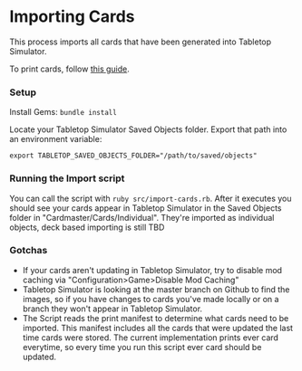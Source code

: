 # Importing Cards

This process imports all cards that have been generated into Tabletop Simulator.

To print cards, follow [this guide](printing.md).

### Setup

Install Gems: `bundle install`

Locate your Tabletop Simulator Saved Objects folder. Export that path into an environment variable:

```export TABLETOP_SAVED_OBJECTS_FOLDER="/path/to/saved/objects"```

### Running the Import script

You can call the script with `ruby src/import-cards.rb`. After it executes you should see your cards appear in Tabletop Simulator in the Saved Objects folder in "Cardmaster/Cards/Individual". They're imported as individual objects, deck based importing is still TBD

### Gotchas

- If your cards aren't updating in Tabletop Simulator, try to disable mod caching via "Configuration>Game>Disable Mod Caching"
- Tabletop Simulator is looking at the master branch on Github to find the images, so if you have changes to cards you've made locally or on a branch they won't appear in Tabletop Simulator.
- The Script reads the print manifest to determine what cards need to be imported. This manifest includes all the cards that were updated the last time cards were stored. The current implementation prints ever card everytime, so every time you run this script ever card should be updated.
